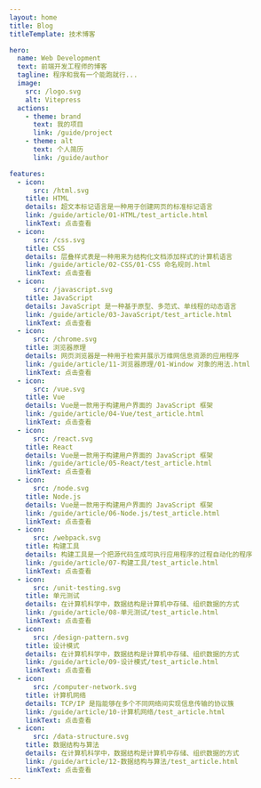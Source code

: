 ```yaml
---
layout: home
title: Blog
titleTemplate: 技术博客

hero:
  name: Web Development
  text: 前端开发工程师的博客
  tagline: 程序和我有一个能跑就行...
  image:
    src: /logo.svg
    alt: Vitepress
  actions:
    - theme: brand
      text: 我的项目
      link: /guide/project
    - theme: alt
      text: 个人简历
      link: /guide/author

features:
  - icon:
      src: /html.svg
    title: HTML
    details: 超文本标记语言是一种用于创建网页的标准标记语言
    link: /guide/article/01-HTML/test_article.html
    linkText: 点击查看
  - icon:
      src: /css.svg
    title: CSS
    details: 层叠样式表是一种用来为结构化文档添加样式的计算机语言
    link: /guide/article/02-CSS/01-CSS 命名规则.html
    linkText: 点击查看
  - icon:
      src: /javascript.svg
    title: JavaScript
    details: JavaScript 是一种基于原型、多范式、单线程的动态语言
    link: /guide/article/03-JavaScript/test_article.html
    linkText: 点击查看
  - icon:
      src: /chrome.svg
    title: 浏览器原理
    details: 网页浏览器是一种用于检索并展示万维网信息资源的应用程序
    link: /guide/article/11-浏览器原理/01-Window 对象的用法.html
    linkText: 点击查看
  - icon:
      src: /vue.svg
    title: Vue
    details: Vue是一款用于构建用户界面的 JavaScript 框架
    link: /guide/article/04-Vue/test_article.html
    linkText: 点击查看
  - icon:
      src: /react.svg
    title: React
    details: Vue是一款用于构建用户界面的 JavaScript 框架
    link: /guide/article/05-React/test_article.html
    linkText: 点击查看
  - icon:
      src: /node.svg
    title: Node.js
    details: Vue是一款用于构建用户界面的 JavaScript 框架
    link: /guide/article/06-Node.js/test_article.html
    linkText: 点击查看
  - icon:
      src: /webpack.svg
    title: 构建工具
    details: 构建工具是一个把源代码生成可执行应用程序的过程自动化的程序
    link: /guide/article/07-构建工具/test_article.html
    linkText: 点击查看
  - icon:
      src: /unit-testing.svg
    title: 单元测试
    details: 在计算机科学中，数据结构是计算机中存储、组织数据的方式
    link: /guide/article/08-单元测试/test_article.html
    linkText: 点击查看
  - icon:
      src: /design-pattern.svg
    title: 设计模式
    details: 在计算机科学中，数据结构是计算机中存储、组织数据的方式
    link: /guide/article/09-设计模式/test_article.html
    linkText: 点击查看
  - icon:
      src: /computer-network.svg
    title: 计算机网络
    details: TCP/IP 是指能够在多个不同网络间实现信息传输的协议簇
    link: /guide/article/10-计算机网络/test_article.html
    linkText: 点击查看
  - icon:
      src: /data-structure.svg
    title: 数据结构与算法
    details: 在计算机科学中，数据结构是计算机中存储、组织数据的方式
    link: /guide/article/12-数据结构与算法/test_article.html
    linkText: 点击查看
---
```

